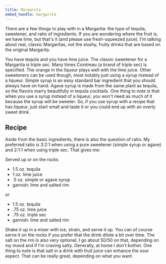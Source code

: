 ```yaml
---
title: Margarita
embed_handle: margarita
---
```


<amp-img width="640" height="427" layout="responsive" src="/assets/images/margarita.jpg"></amp-img>

There are a few things to play with in a Margarita: the type of tequila, sweetener, and ratio of ingredients. If you are wondering where the fruit is, we have lime, but that's it (and please use fresh-squeezed juice). I'm talking about real, classic Margaritas, not the slushy, fruity drinks that are based on the original Margarita.

You have tequila and you have lime juice. The classic sweetener for a Margarita is triple sec. Many times Cointreau (a brand of triple sec) is specified. The orange in the liqueur plays well with the lime juice. Other sweeteners can be used though, most notably just using a syrup instead of a liqueur. Simple syrup is an easy standard bar ingredient that you should always have on hand. Agave syrup is made from the same plant as tequila, so the flavors marry beautifully in tequila cocktails. One thing to note is that when you use a syrup instead of a liqueur, you won't need as much of it because the syrup will be sweeter. So, if you use syrup with a recipe that has liqueur, just start small and taste it or you could end up with an overly sweet drink.

## Recipe
<recipe>
Aside from the basic ingredients, there is also the question of ratio. My preferred ratio is 3:2:1 when using a pure sweetener (simple syrup or agave) and 2:1:1 when using triple sec. That gives me:
<p>Served up or on the rocks</p>
	<ul>
		<li>1.5 oz. tequila</li>
		<li>1 oz. lime juice</li>
		<li>.5 oz. simple or agave syrup</li>
		<li>garnish: lime and salted rim</li>
	</ul>
	or
	<ul>
		<li>1.5 oz. tequila</li>
		<li>.75 oz. lime juice</li>
		<li>.75 oz. triple sec</li>
		<li>garnish: lime and salted rim</li>
	</ul>
	<p>Shake it up in a mixer with ice, strain, and serve it up. You can of course serve it on the rocks if you prefer that the drink dilute a bit over time. The salt on the rim is also very optional. I go about 50/50 on that, depending on my mood and if I'm craving salty. Generally, at home I don't bother. One thing to note is that salt in a drink with fruit juice can enhance the sour aspect. That can be really great, depending on what you want.</p>
</recipe>

